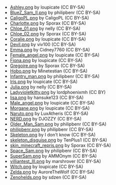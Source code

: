 
- [Ashley.png](http://minetest.fensta.bplaced.net/#id=885) by loupicate (CC BY-SA)
- [BlueZ_Sam_II.png](http://minetest.fensta.bplaced.net/#id=143) by philipbenr (CC BY-SA)
- [CaligoPL.png](http://minetest.fensta.bplaced.net/#id=99) by CaligoPL (CC BY-SA)
- [Charlotte.png](http://minetest.fensta.bplaced.net/#id=852) by Sporax (CC BY-SA)
- [Chloe_01.png](http://minetest.fensta.bplaced.net/#id=847) by nelly (CC BY-SA)
- [Chloe_02.png](http://minetest.fensta.bplaced.net/#id=851) by Sporax (CC BY-SA)
- [Coralie.png](http://minetest.fensta.bplaced.net/#id=894) by loupicate (CC BY-SA)
- [Devil.png](http://minetest.fensta.bplaced.net/#id=93) by viv100 (CC BY-SA)
- [Emma.png](http://minetest.fensta.bplaced.net/#id=101) by Cidney7760 (CC BY-SA)
- [Female_angel.png](http://minetest.fensta.bplaced.net/#id=890) by loupicate (CC BY-SA)
- [Fiona.png](http://minetest.fensta.bplaced.net/#id=860) by loupicate (CC BY-SA)
- [Gregoire.png](http://minetest.fensta.bplaced.net/#id=850) by Sporax (CC BY-SA)
- [Hobo.png](http://minetest.fensta.bplaced.net/#id=112) by Minetestian (CC BY-SA)
- [Infantry_man.png](http://minetest.fensta.bplaced.net/#id=82) by philipbenr (CC BY-SA)
- [Iris.png](http://minetest.fensta.bplaced.net/#id=862) by loupicate (CC BY-SA)
- [Julia.png](http://minetest.fensta.bplaced.net/#id=859) by nelly (CC BY-SA)
- [Ladyvioletkitty.png](http://minetest.fensta.bplaced.net/#id=162) by lordphoenixmh (CC BY)
- [lisa.png](http://minetest.fensta.bplaced.net/#id=88) by hansuke123 (CC BY-SA)
- [Male_angel.png](http://minetest.fensta.bplaced.net/#id=895) by loupicate (CC BY-SA)
- [Morgane.png](http://minetest.fensta.bplaced.net/#id=864) by loupicate (CC BY-SA)
- [Naruto.png](http://minetest.fensta.bplaced.net/#id=136) by LuxAtheris (CC BY-SA)
- [NERD.png](http://minetest.fensta.bplaced.net/#id=) by DJOZZY (CC BY-SA)
- [Older_Man_Sam.png](http://minetest.fensta.bplaced.net/#id=21) by philipbenr (CC BY-SA)
- [philipbenr.png](http://minetest.fensta.bplaced.net/#id=54) by philipbenr (CC BY-SA)
- [Skeleton.png](http://minetest.fensta.bplaced.net/#id=1141) by I don't know (CC BY-SA)
- [skeleton_disguise.png](http://minetest.fensta.bplaced.net/#id=1991) by TenPlus1 (CC BY-SA)
- [skin_minecraft_repris.png](http://minetest.fensta.bplaced.net/#id=856) by Sporax (CC BY-SA)
- [Space_Sam.png](http://minetest.fensta.bplaced.net/#id=37) by philipbenr (CC BY-SA)
- [SuperSam.png](http://minetest.fensta.bplaced.net/#id=) by AMMOnym (CC BY-SA)
- [villiantest_III.png](http://minetest.fensta.bplaced.net/#id=) by marshrover (CC BY-SA)
- [Witch.png](http://minetest.fensta.bplaced.net/#id=884) by loupicate (CC BY-SA)
- [Zelda.png](http://minetest.fensta.bplaced.net/#id=1120) by AuroreTheWolf (CC BY-SA)
- [Zenohelds.png](http://minetest.fensta.bplaced.net/#id=25) by sdzen (CC BY-SA)

<!-- Template:
- [.png](http://minetest.fensta.bplaced.net/#id=) by  ()
-->